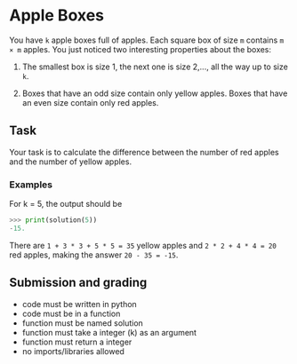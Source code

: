 # Apple Boxes

You have `k` apple boxes full of apples. Each square box of size `m` contains `m × m` apples. You just noticed two interesting properties about the boxes:

1. The smallest box is size 1, the next one is size 2,..., all the way up to size `k`.

2. Boxes that have an odd size contain only yellow apples. Boxes that have an even size contain only red apples.
   ‍

## Task

Your task is to calculate the difference between the number of red apples and the number of yellow apples.

### Examples

For k = 5, the output should be

```python
>>> print(solution(5))
-15.
```

There are `1 + 3 * 3 + 5 * 5 = 35` yellow apples and `2 * 2 + 4 * 4 = 20` red apples, making the answer `20 - 35 = -15`.

## Submission and grading

- code must be written in python
- code must be in a function
- function must be named solution
- function must take a integer (k) as an argument
- function must return a integer
- no imports/libraries allowed
